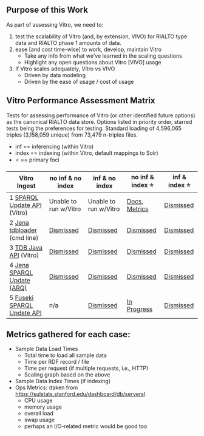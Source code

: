 ## Purpose of this Work

As part of assessing Vitro, we need to:

1. test the scalability of Vitro (and, by extension, VIVO) for RIALTO type data and RIALTO phase 1 amounts of data.
2. ease [and cost time-wise] to work, develop, maintain Vitro
    * Take any info from what we’ve learned in the scaling questions
    * Highlight any open questions about Vitro [VIVO] usage
3. If Vitro scales adequately, Vitro vs VIVO
    * Driven by data modeling
    * Driven by the ease of usage / cost of usage

## Vitro Performance Assessment Matrix

Tests for assessing performance of Vitro (or other identified future options) as the canonical RIALTO data store. Options listed in priority order, starred tests being the preferences for testing. Standard loading of 4,596,065 triples (3,158,059 unique) from 73,479 n-triples files.

* inf == inferencing (within Vitro)
* index == indexing (within Vitro, default mappings to Solr)
* :star: == primary foci

Vitro Ingest                | no inf & no index    | inf & no index       | no inf & index :star:  | inf & index :star:
--------------------------- | -------------------- | -------------------- | ---------------------- | --------
1 [SPARQL Update API](https://github.com/sul-dlss/rialto/wiki/Loading-data-into-Vitro:-SPARQL-Update-API) (Vitro)        | Unable to run w/Vitro | Unable to run w/Vitro | [Docs](https://github.com/sul-dlss/rialto/wiki/Loading-data-into-Vitro:-SPARQL-Update-API),  [Metrics](https://sulstats.stanford.edu/dashboard/db/servers?from=1527133800000&to=1527153600000&var-department=dlss&var-project=rialto&var-server=rialto-vitro-dev&theme=light) | [Dismissed](https://github.com/sul-dlss/rialto/wiki/Loading-data-into-Vitro:-SPARQL-Update-API#findings)
2 [Jena tdbloader](https://github.com/sul-dlss/rialto/wiki/Loading-data-into-Vitro:-Jena-tdbloader) (cmd line) | [Dismissed](https://github.com/sul-dlss/rialto/wiki/Loading-data-into-Vitro:-Jena-tdbloader#findings) | [Dismissed](https://github.com/sul-dlss/rialto/wiki/Loading-data-into-Vitro:-Jena-tdbloader#findings) | [Dismissed](https://github.com/sul-dlss/rialto/wiki/Loading-data-into-Vitro:-Jena-tdbloader#findings) | [Dismissed](https://github.com/sul-dlss/rialto/wiki/Loading-data-into-Vitro:-Jena-tdbloader#findings) 
3 [TDB Java API](https://github.com/sul-dlss/rialto/wiki/Loading-data-into-Vitro:-TDB-Java-API) (Vitro)      | [Dismissed](https://github.com/sul-dlss/rialto/wiki/Loading-data-into-Vitro:-TDB-Java-API#findings) | [Dismissed](https://github.com/sul-dlss/rialto/wiki/Loading-data-into-Vitro:-TDB-Java-API#findings) | [Dismissed](https://github.com/sul-dlss/rialto/wiki/Loading-data-into-Vitro:-TDB-Java-API#findings) | [Dismissed](https://github.com/sul-dlss/rialto/wiki/Loading-data-into-Vitro:-TDB-Java-API#findings)
4 [Jena SPARQL Update (ARQ)](https://github.com/sul-dlss/rialto/wiki/Loading-data-into-Vitro:-Jena-SPARQL-Update-(ARQ))  | [Dismissed](https://github.com/sul-dlss/rialto/wiki/Loading-data-into-Vitro:-Jena-SPARQL-Update-(ARQ)#findings) | [Dismissed](https://github.com/sul-dlss/rialto/wiki/Loading-data-into-Vitro:-Jena-SPARQL-Update-(ARQ)#findings) | [Dismissed](https://github.com/sul-dlss/rialto/wiki/Loading-data-into-Vitro:-Jena-SPARQL-Update-(ARQ)#findings) | [Dismissed](https://github.com/sul-dlss/rialto/wiki/Loading-data-into-Vitro:-Jena-SPARQL-Update-(ARQ)#findings)  
5 [Fuseki SPARQL Update API](https://github.com/sul-dlss/rialto/wiki/Loading-data-into-Vitro:-Fuseki-HTTP-SPARQL-Update-API#findings) | n/a | [Dismissed](https://github.com/sul-dlss/rialto/wiki/Loading-data-into-Vitro:-Fuseki-HTTP-SPARQL-Update-API#note) | [In Progress](https://github.com/sul-dlss/rialto/issues/83) | [Dismissed](https://github.com/sul-dlss/rialto/wiki/Loading-data-into-Vitro:-Fuseki-HTTP-SPARQL-Update-API#note)

## Metrics gathered for each case:
- Sample Data Load Times
  - Total time to load all sample data
  - Time per RDF record / file
  - Time per request (if multiple requests, i.e., HTTP)
  - Scaling graph based on the above
- Sample Data Index Times (if indexing)
- Ops Metrics: (taken from https://sulstats.stanford.edu/dashboard/db/servers)
  - CPU usage
  - memory usage
  - overall load
  - swap usage
  - perhaps an I/O-related metric would be good too